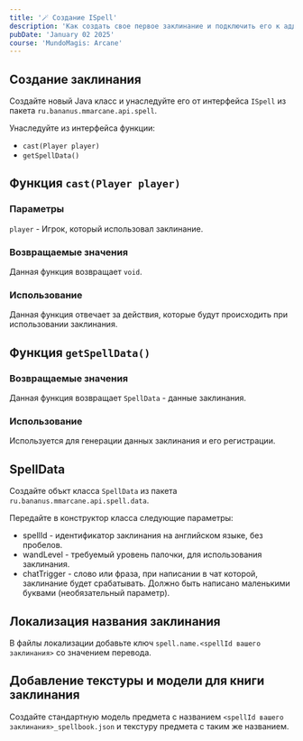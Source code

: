 ```yaml
---
title: '🪄 Создание ISpell'
description: 'Как создать свое первое заклинание и подключить его к аддону'
pubDate: 'January 02 2025'
course: 'MundoMagis: Arcane'
---
```


## Создание заклинания

Создайте новый Java класс и унаследуйте его от интерфейса ```ISpell``` из пакета ```ru.bananus.mmarcane.api.spell```.

Унаследуйте из интерфейса функции:
- ```cast(Player player)```
- ```getSpellData()```

## Функция ```cast(Player player)```
### Параметры
```player``` - Игрок, который использовал заклинание.
### Возвращаемые значения
Данная функция возвращает ```void```.

### Использование
Данная функция отвечает за действия, которые будут происходить при использовании заклинания.

## Функция ```getSpellData()```
### Возвращаемые значения
Данная функция возвращает ```SpellData``` - данные заклинания.

### Использование
Используется для генерации данных заклинания и его регистрации.

## SpellData
Создайте объкт класса ```SpellData``` из пакета ```ru.bananus.mmarcane.api.spell.data```.

Передайте в конструктор класса следующие параметры:
- spellId - идентификатор заклинания на английском языке, без пробелов.
- wandLevel - требуемый уровень палочки, для использования заклинания.
- chatTrigger - слово или фраза, при написании в чат которой, заклинание будет срабатывать. Должно быть написано маленькими буквами (необязательный параметр).

## Локализация названия заклинания
В файлы локализации добавьте ключ ```spell.name.<spellId вашего заклинания>``` со значением перевода.

## Добавление текстуры и модели для книги заклинания
Создайте стандартную модель предмета с названием ```<spellId вашего заклинания>_spellbook.json``` и текстуру предмета с таким же названием.